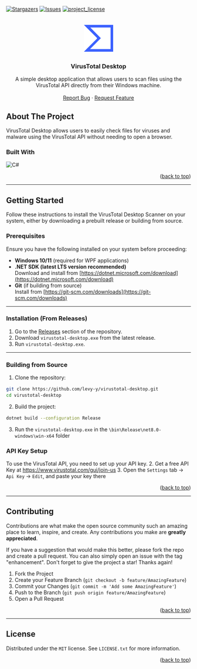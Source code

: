 [![Stargazers][stars-shield]][stars-url]
[![Issues][issues-shield]][issues-url]
[![project_license][license-shield]][license-url]

<!-- PROJECT LOGO -->
<br />
<div align="center">
  <a href="https://github.com/levy-y/virustotal-desktop" id="readme-top">
    <img src=".github/images/logo.png" alt="Logo" width="80" height="80">
  </a>

<h3 align="center">VirusTotal Desktop</h3>

  <p align="center">
    A simple desktop application that allows users to scan files using the VirusTotal API directly from their Windows machine.
    <br />
    <br />
    <a href="https://github.com/levy-y/virustotal-desktop/issues/new?labels=bug&template=bug-report---.md">Report Bug</a>
    &middot;
    <a href="https://github.com/levy-y/virustotal-desktop/issues/new?labels=enhancement&template=feature-request---.md">Request Feature</a>
  </p>
</div>

<!-- ABOUT THE PROJECT -->
## About The Project
VirusTotal Desktop allows users to easily check files for viruses and malware using the VirusTotal API without needing to open a browser.




### Built With

![C#](https://img.shields.io/badge/c%23-%23239120.svg?style=for-the-badge&logo=csharp&logoColor=white)

<p align="right">(<a href="#readme-top">back to top</a>)</p>

---

<!-- GETTING STARTED -->
## Getting Started

Follow these instructions to install the VirusTotal Desktop Scanner on your system, either by downloading a prebuilt release or building from source.

### Prerequisites

Ensure you have the following installed on your system before proceeding:

- **Windows 10/11** (required for WPF applications)
- **.NET SDK (latest LTS version recommended)**  
  Download and install from [https://dotnet.microsoft.com/download](https://dotnet.microsoft.com/download)
- **Git** (if building from source)  
  Install from [https://git-scm.com/downloads](https://git-scm.com/downloads)

---

### Installation (From Releases)

1. Go to the [Releases](https://github.com/levy-y/virustotal-desktop/releases) section of the repository.
2. Download `virustotal-desktop.exe` from the latest release.
3. Run `virustotal-desktop.exe`.

---

### Building from Source

1. Clone the repository:
```sh
git clone https://github.com/levy-y/virustotal-desktop.git
cd virustotal-desktop
```

2. Build the project:

```sh
dotnet build --configuration Release
```

3. Run the `virustotal-desktop.exe` in the `\bin\Release\net8.0-windows\win-x64` folder

### API Key Setup
To use the VirusTotal API, you need to set up your API key.
2. Get a free API Key at https://www.virustotal.com/gui/join-us
3. Open the `Settings` tab -> `Api Key` -> `Edit`, and paste your key there

<p align="right">(<a href="#readme-top">back to top</a>)</p>

---

<!-- CONTRIBUTING -->
## Contributing

Contributions are what make the open source community such an amazing place to learn, inspire, and create. Any contributions you make are **greatly appreciated**.

If you have a suggestion that would make this better, please fork the repo and create a pull request. You can also simply open an issue with the tag "enhancement".
Don't forget to give the project a star! Thanks again!

1. Fork the Project
2. Create your Feature Branch (`git checkout -b feature/AmazingFeature`)
3. Commit your Changes (`git commit -m 'Add some AmazingFeature'`)
4. Push to the Branch (`git push origin feature/AmazingFeature`)
5. Open a Pull Request

<p align="right">(<a href="#readme-top">back to top</a>)</p>


---
<!-- LICENSE -->
## License

Distributed under the `MIT` license. See `LICENSE.txt` for more information.

<p align="right">(<a href="#readme-top">back to top</a>)</p>


[stars-shield]: https://img.shields.io/github/stars/levy-y/virustotal-desktop.svg?style=for-the-badge
[stars-url]: https://github.com/levy-y/virustotal-desktop/stargazers
[issues-shield]: https://img.shields.io/github/issues/levy-y/virustotal-desktop.svg?style=for-the-badge
[issues-url]: https://github.com/levy-y/virustotal-desktop/issues
[license-shield]: https://img.shields.io/github/license/levy-y/virustotal-desktop.svg?style=for-the-badge
[license-url]: https://github.com/levy-y/virustotal-desktop/blob/master/LICENSE.txt